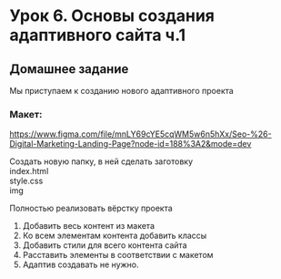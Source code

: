# Урок 6. Основы создания адаптивного сайта ч.1
## Домашнее задание
Мы приступаем к созданию нового адаптивного проекта
### Макет:
https://www.figma.com/file/mnLY69cYE5cqWM5w6n5hXx/Seo-%26-Digital-Marketing-Landing-Page?node-id=188%3A2&mode=dev  

Создать новую папку, в ней сделать заготовку  
index.html  
style.css  
img  

Полностью реализовать вёрстку проекта
1. Добавить весь контент из макета
2. Ко всем элементам контента добавить классы
3. Добавить стили для всего контента сайта
4. Расставить элементы в соответствии с макетом
5. Адаптив создавать не нужно.
